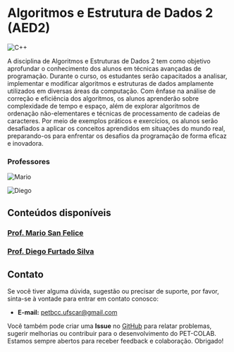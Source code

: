 # Algoritmos e Estrutura de Dados 2 (AED2)

![C++](https://img.shields.io/badge/c++-DD0031.svg?style=for-the-badge&logo=c%2B%2B&logoColor=white)

A disciplina de Algoritmos e Estruturas de Dados 2 tem como objetivo aprofundar o conhecimento dos alunos em técnicas avançadas de programação. Durante o curso, os estudantes serão capacitados a analisar, implementar e modificar algoritmos e estruturas de dados amplamente utilizados em diversas áreas da computação. Com ênfase na análise de correção e eficiência dos algoritmos, os alunos aprenderão sobre complexidade de tempo e espaço, além de explorar algoritmos de ordenação não-elementares e técnicas de processamento de cadeias de caracteres. Por meio de exemplos práticos e exercícios, os alunos serão desafiados a aplicar os conceitos aprendidos em situações do mundo real, preparando-os para enfrentar os desafios da programação de forma eficaz e inovadora.

### Professores 
![Mario](https://img.shields.io/badge/Mario_San_Felice-%2300599C.svg?style=for-the-badge&logo=GoogleScholar&logoColor=white)

![Diego](https://img.shields.io/badge/Diego_Silva-%2300599C.svg?style=for-the-badge&logo=GoogleScholar&logoColor=white)

## Conteúdos disponíveis

### [Prof. Mario San Felice](/materias/AED2/Mario/README.md)

### [Prof. Diego Furtado Silva](/materias/AED2/Diego/README.md)


## Contato

Se você tiver alguma dúvida, sugestão ou precisar de suporte, por favor, sinta-se à vontade para entrar em contato conosco:

- **E-mail:** petbcc.ufscar@gmail.com

Você também pode criar uma **Issue** no [GitHub](https://github.com/petbccufscar/pet-colab/issues) para relatar problemas, sugerir melhorias ou contribuir para o desenvolvimento do PET-COLAB. Estamos sempre abertos para receber feedback e colaboração. Obrigado!